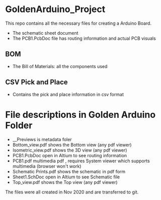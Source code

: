 # GoldenArduino_Project
This repo contains all the necessary files for creating a Arduino Board.
- The schematic sheet document
- The PCB1.PcbDoc file has routing information and actual PCB visuals


## BOM
- The Bill of Materials: all the components used 

## CSV Pick and Place
- Contains the pick and place information in csv format

# File descriptions in Golden Arduino Folder
- __Previews is metadata foler
- Bottom_view.pdf shows the Bottom view (any pdf viewer)
- Isometric_view.pdf shows the 3D view (any pdf viewer)
- PCB1.PcbDoc open in Altium to see routing information
- PCB1.pdf multimedia pdf , requires System viewer which supports multimedia (browser won't work)
- Schematic Prints.pdf shows the schematic in pdf form
- Sheet1.SchDoc open in Altium to see Schematic file
- Top_view.pdf shows the Top view (any pdf viewer)


The files were all created in Nov 2020 and are transferred to git. 
